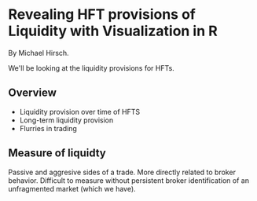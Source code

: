 # Revealing HFT provisions of Liquidity with Visualization in R

By Michael Hirsch.

We'll be looking at the liquidity provisions for HFTs.

## Overview

* Liquidity provision over time of HFTS
* Long-term liquidity provision
* Flurries in trading

## Measure of liquidty

Passive and aggresive sides of a trade. More directly related to broker behavior.
Difficult to measure without persistent broker identification of an unfragmented market
(which we have).

